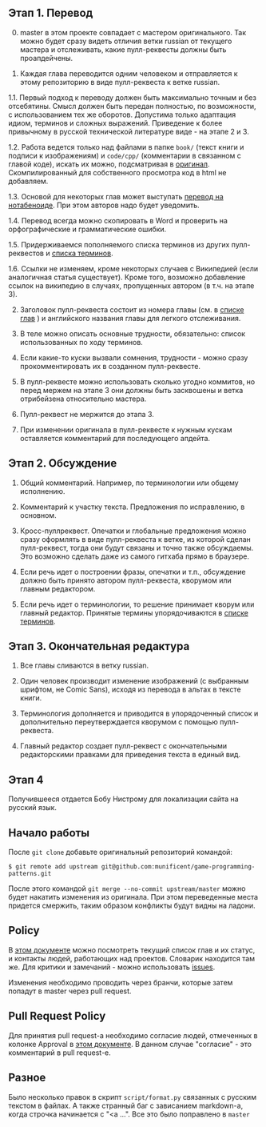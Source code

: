 ## Этап 1. Перевод

0. master в этом проекте совпадает с мастером оригинального. Так можно будет сразу видеть отличия ветки
russian от текущего мастера и отслеживать, какие пулл-реквесты должны быть проапдейчены.

1. Каждая глава переводится одним человеком и отправляется к этому репозиторию в виде пулл-реквеста к ветке russian.

1.1. Первый подход к переводу должен быть максимально точным и без отсебятины. Смысл должен быть передан полностью,
по возможности, с использованием тех же оборотов. Допустима только адаптация идиом, терминов и сложных выражений.
Приведение к более привычному в русской технической литературе виде - на этапе 2 и 3.

1.2. Работа ведется только над файлами в папке `book/` (текст книги и подписи к изображениям) и `code/cpp/`
(комментарии в связанном с главой коде), искать их можно, подсматривая
в [оригинал](http://gameprogrammingpatterns.com/). Скомпилированный для собственного просмотра код в html не добавляем.

1.3. Основой для некоторых глав может выступать [перевод на нотабеноиде](http://notabenoid.com/book/51192).
При этом авторов надо будет уведомить.

1.4. Перевод всегда можно скопировать в Word и проверить на орфографические и грамматические ошибки.

1.5. Придерживаемся пополняемого списка терминов из других пулл-реквестов
и [списка терминов](https://docs.google.com/spreadsheets/d/1n_5rv3BNlu8triacHGi9IHLkooW_nn9E3a_2bFlF3mI/edit#gid=0).

1.6. Ссылки не изменяем, кроме некоторых случаев с Википедией (если аналогичная статья существует). Кроме того,
возможно добавление ссылок на википедию в случаях, пропущенных автором (в т.ч. на этапе 3).

2. Заголовок пулл-реквеста состоит из номера главы (см. в
[списке глав](https://docs.google.com/spreadsheets/d/1SqVZ-lTmtaQByOD17ZrEGPhBuTIM-IUfAtIcBE-D8d0/) ) и английского
названия главы для легкого отслеживания.

3. В теле можно описать основные трудности, обязательно: список использованных по ходу терминов.

4. Если какие-то куски вызвали сомнения, трудности - можно сразу прокомментировать их в созданном пулл-реквесте.

5. В пулл-реквесте можно использовать сколько угодно коммитов, но перед мержем на этапе 3 они должны быть засквошены
и ветка отрибейзена относительно мастера.

6. Пулл-реквест не мержится до этапа 3.

5. При изменении оригинала в пулл-реквесте к нужным кускам оставляется комментарий для последующего апдейта.

## Этап 2. Обсуждение

1. Общий комментарий. Например, по терминологии или общему исполнению.

2. Комментарий к участку текста. Предложения по исправлению, в основном.

3. Кросс-пуллреквест. Опечатки и глобальные предложения можно сразу оформлять в виде пулл-реквеста к ветке, из которой
сделан пулл-реквест, тогда они будут связаны и точно также обсуждаемы. Это возможно сделать даже из самого гитхаба
прямо в браузере.

4. Если речь идет о построении фразы, опечатки и т.п., обсуждение должно быть принято автором пулл-реквеста, кворумом
или главным редактором.

5. Если речь идет о терминологии, то решение принимает кворум или главный редактор. Принятые термины упорядочиваются
в [списке терминов](https://docs.google.com/spreadsheets/d/1n_5rv3BNlu8triacHGi9IHLkooW_nn9E3a_2bFlF3mI/edit#gid=0).

## Этап 3. Окончательная редактура

1. Все главы сливаются в ветку russian.

2. Один человек производит изменение изображений (с выбранным шрифтом, не Comic Sans), исходя из перевода в альтах
в тексте книги.

3. Терминология дополняется и приводится в упорядоченный список и дополнительно переутверждается кворумом с помощью пулл-реквеста.

4. Главный редактор создает пулл-реквест с окончательными редакторскими правками для приведения текста в единый вид.

## Этап 4

Получившееся отдается Бобу Нистрому для локализации сайта на русский язык.

## Начало работы

После `git clone` добавьте оригинальный репозиторий командой:

    $ git remote add upstream git@github.com:munificent/game-programming-patterns.git

После этого командой `git merge --no-commit upstream/master` можно будет накатить изменения из оригинала. При этом переведенные места придется смержить, таким образом конфликты будут видны на ладони.

## Policy

В  [этом документе](https://docs.google.com/spreadsheets/d/1SqVZ-lTmtaQByOD17ZrEGPhBuTIM-IUfAtIcBE-D8d0) можно посмотреть текущий список глав и их статус, и контакты людей, работающих над проектов.
Словарик находится там же. Для критики и замечаний - можно использовать [issues](https://github.com/ol-loginov/game-programming-patterns/issues).

Изменения необходимо проводить через бранчи, которые затем попадут в master через pull request.

## Pull Request Policy

Для принятия pull request-a необходимо согласие людей, отмеченных в колонке Approval в [этом документе](https://docs.google.com/spreadsheets/d/1SqVZ-lTmtaQByOD17ZrEGPhBuTIM-IUfAtIcBE-D8d0).
В данном случае "согласие" - это комментарий в pull request-е.

## Разное

Было несколько правок в скрипт `script/format.py` связанных с русским текстом в файлах. А также странный баг с зависанием markdown-а, когда строчка начинается с "<a ...". Все это было поправлено в `master`
